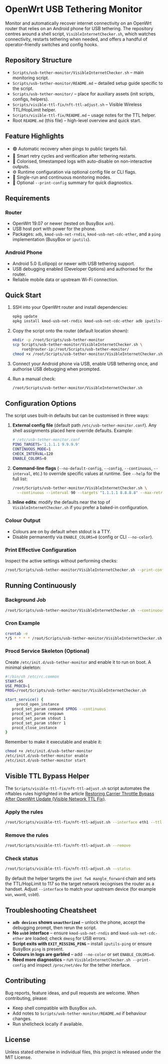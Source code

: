 # OpenWrt USB Tethering Monitor

Monitor and automatically recover internet connectivity on an OpenWrt router that relies on an Android phone for USB tethering. The repository centres around a shell script, `VisibleInternetChecker.sh`, which watches connectivity, restarts tethering when needed, and offers a handful of operator-friendly switches and config hooks.

## Repository Structure

- `Scripts/usb-tether-monitor/VisibleInternetChecker.sh` – main monitoring script.
- `Scripts/usb-tether-monitor/README.md` – detailed setup guide specific to the script.
- `Scripts/usb-tether-monitor/` – place for auxiliary assets (init scripts, configs, helpers).
- `Scripts/visible-ttl-fix/nft-ttl-adjust.sh` – Visible Wireless TTL/HopLimit helper.
- `Scripts/visible-ttl-fix/README.md` – usage notes for the TTL helper.
- Root `README.md` (this file) – high-level overview and quick start.

## Feature Highlights

- 🟢 Automatic recovery when pings to public targets fail.
- 🔁 Smart retry cycles and verification after tethering restarts.
- 🎨 Colorised, timestamped logs with auto-disable on non-interactive outputs.
- ⚙️ Runtime configuration via optional config file or CLI flags.
- 🔄 Single-run and continuous monitoring modes.
- 📝 Optional `--print-config` summary for quick diagnostics.

## Requirements

### Router

- OpenWrt 19.07 or newer (tested on BusyBox `ash`).
- USB host port with power for the phone.
- Packages: `adb`, `kmod-usb-net-rndis`, `kmod-usb-net-cdc-ether`, and a `ping` implementation (BusyBox or `iputils`).

### Android Phone

- Android 5.0 (Lollipop) or newer with USB tethering support.
- USB debugging enabled (Developer Options) and authorised for the router.
- Reliable mobile data or upstream Wi-Fi connection.

## Quick Start

1. SSH into your OpenWrt router and install dependencies:

   ```sh
   opkg update
   opkg install kmod-usb-net-rndis kmod-usb-net-cdc-ether adb iputils-ping
   ```

2. Copy the script onto the router (default location shown):

   ```sh
   mkdir -p /root/Scripts/usb-tether-monitor
   scp Scripts/usb-tether-monitor/VisibleInternetChecker.sh \
       root@router-ip:/root/Scripts/usb-tether-monitor/
   chmod +x /root/Scripts/usb-tether-monitor/VisibleInternetChecker.sh
   ```

3. Connect your Android phone via USB, enable USB tethering once, and authorise USB debugging when prompted.

4. Run a manual check:

   ```sh
   /root/Scripts/usb-tether-monitor/VisibleInternetChecker.sh
   ```

## Configuration Options

The script uses built-in defaults but can be customised in three ways:

1. **External config file** (default path `/etc/usb-tether-monitor.conf`). Any shell assignments placed here override defaults. Example:

   ```sh
   # /etc/usb-tether-monitor.conf
   PING_TARGETS='1.1.1.1 9.9.9.9'
   CONTINUOUS_MODE=1
   CHECK_INTERVAL=120
   ENABLE_COLORS=0
   ```

2. **Command-line flags** (`--no-default-config`, `--config`, `--continuous`, `--interval`, etc.) to override specific values at runtime. See `--help` for the full list:

   ```sh
   /root/Scripts/usb-tether-monitor/VisibleInternetChecker.sh \
     --continuous --interval 90 --targets "1.1.1.1 8.8.8.8" --max-retries 5
   ```

3. **Inline edits**: modify the defaults near the top of `VisibleInternetChecker.sh` if you prefer a baked-in configuration.

### Colour Output

- Colours are on by default when stdout is a TTY.
- Disable permanently via `ENABLE_COLORS=0` (config or CLI `--no-color`).

### Print Effective Configuration

Inspect the active settings without performing checks:

```sh
/root/Scripts/usb-tether-monitor/VisibleInternetChecker.sh --print-config
```

## Running Continuously

### Background Job

```sh
/root/Scripts/usb-tether-monitor/VisibleInternetChecker.sh --continuous &
```

### Cron Example

```sh
crontab -e
*/5 * * * * /root/Scripts/usb-tether-monitor/VisibleInternetChecker.sh >> /var/log/usb-tethering.log 2>&1
```

### Procd Service Skeleton (Optional)

Create `/etc/init.d/usb-tether-monitor` and enable it to run on boot. A minimal skeleton:

```sh
#!/bin/sh /etc/rc.common
START=95
USE_PROCD=1
PROG=/root/Scripts/usb-tether-monitor/VisibleInternetChecker.sh

start_service() {
	 procd_open_instance
   procd_set_param command $PROG --continuous
   procd_set_param respawn
   procd_set_param stdout 1
   procd_set_param stderr 1
   procd_close_instance
}
```

Remember to make it executable and enable it:

```sh
chmod +x /etc/init.d/usb-tether-monitor
/etc/init.d/usb-tether-monitor enable
/etc/init.d/usb-tether-monitor start
```

## Visible TTL Bypass Helper

The `Scripts/visible-ttl-fix/nft-ttl-adjust.sh` script automates the nftables
rules highlighted in the article
[Restoring Carrier Throttle Bypass After OpenWrt Update (Visible Network TTL Fix)](https://black.jmyntrn.com/2025/10/05/openwrt-visible-network-ttl-bypass-fix/).

### Apply the rules

```sh
/root/Scripts/visible-ttl-fix/nft-ttl-adjust.sh --interface eth1 --ttl 117
```

### Remove the rules

```sh
/root/Scripts/visible-ttl-fix/nft-ttl-adjust.sh --remove
```

### Check status

```sh
/root/Scripts/visible-ttl-fix/nft-ttl-adjust.sh --status
```

By default the helper targets the `inet fw4 mangle_forward` chain and sets the
TTL/HopLimit to 117 so the target network recognises the router as a handset.
Adjust `--interface` to match your upstream device (for example `wan`,
`wwan0`, `usb0`).

## Troubleshooting Cheatsheet

- **`adb devices` shows `unauthorized`** – unlock the phone, accept the debugging prompt, then rerun the script.
- **No `usb0` interface** – ensure `kmod-usb-net-rndis` and `kmod-usb-net-cdc-ether` are loaded; check `dmesg` for USB errors.
- **Script exits with `EXIT_MISSING_PING`** – install `iputils-ping` or ensure BusyBox `ping` is present.
- **Colours in logs are garbled** – add `--no-color` or set `ENABLE_COLORS=0`.
- **Need more diagnostics** – run `VisibleInternetChecker.sh --print-config` and inspect `/proc/net/dev` for the tether interface.

## Contributing

Bug reports, feature ideas, and pull requests are welcome. When contributing, please:

- Keep shell compatible with BusyBox `ash`.
- Add notes to `Scripts/usb-tether-monitor/README.md` if behaviour changes.
- Run shellcheck locally if available.

## License

Unless stated otherwise in individual files, this project is released under the MIT License.
